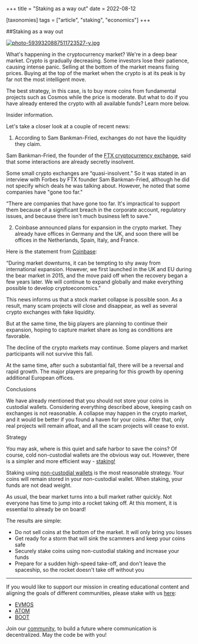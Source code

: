 +++
title = "Staking as a way out"
date = 2022-08-12

[taxonomies]
tags = ["article", "staking", "economics"]
+++

##Staking as a way out

[![photo-5939320887511723527-y.jpg](https://i.postimg.cc/YSkcHYp7/photo-5939320887511723527-y.jpg)](https://postimg.cc/fVHq73tq)

What's happening in the cryptocurrency market? We're in a deep bear market. Crypto is gradually decreasing. Some investors lose their patience, causing intense panic. Selling at the bottom of the market means fixing prices. Buying at the top of the market when the crypto is at its peak is by far not the most intelligent move.

The best strategy, in this case, is to buy more coins from fundamental projects such as Cosmos while the price is moderate. But what to do if you have already entered the crypto with all available funds? Learn more below.

Insider information.

Let's take a closer look at a couple of recent news:

1. According to Sam Bankman-Fried, exchanges do not have the liquidity they claim.

Sam Bankman-Fried, the founder of the [FTX cryptocurrency exchange](https://ftx.com), said that some interactions are already secretly insolvent.

Some small crypto exchanges are “quasi-insolvent.” So it was stated in an interview with Forbes by FTX founder Sam Bankman-Fried, although he did not specify which deals he was talking about. However, he noted that some companies have "gone too far."

“There are companies that have gone too far. It's impractical to support them because of a significant breach in the corporate account, regulatory issues, and because there isn't much business left to save."



2. Coinbase announced plans for expansion in the crypto market. They already have offices in Germany and the UK, and soon there will be offices in the Netherlands, Spain, Italy, and France.


Here is the statement from [Coinbase](https://www.coinbase.com/ru/):

“During market downturns, it can be tempting to shy away from international expansion. However, we first launched in the UK and EU during the bear market in 2015, and the move paid off when the recovery began a few years later. We will continue to expand globally and make everything possible to develop cryptoeconomics."


This news informs us that a stock market collapse is possible soon. As a result, many scam projects will close and disappear, as well as several crypto exchanges with fake liquidity.


But at the same time, the big players are planning to continue their expansion, hoping to capture market share as long as conditions are favorable.


The decline of the crypto markets may continue. Some players and market participants will not survive this fall.


At the same time, after such a substantial fall, there will be a reversal and rapid growth. The major players are preparing for this growth by opening additional European offices.

Conclusions

We have already mentioned that you should not store your coins in custodial wallets.  Considering everything described above, keeping cash on exchanges is not reasonable. A collapse may happen in the crypto market, and it would be better if you found a haven for your coins. After that, only real projects will remain afloat, and all the scam projects will cease to exist.

Strategy

You may ask, where is this quiet and safe harbor to save the coins? Of course, cold non-custodial wallets are the obvious way out. However, there is a simpler and more efficient way - [staking!](https://www.citizencosmos.space/staking)


Staking using [non-custodial wallets](https://youtube.com/shorts/WLSikBfgqDc?feature=share) is the most reasonable strategy. Your coins will remain stored in your non-custodial wallet. When staking, your funds are not dead weight.


As usual, the bear market turns into a bull market rather quickly. Not everyone has time to jump into a rocket taking off. At this moment, it is essential to already be on board!


The results are simple:

- Do not sell coins at the bottom of the market. It will only bring you losses
- Get ready for a storm that will sink the scammers and keep your coins safe
- Securely stake coins using non-custodial staking and increase your funds
- Prepare for a sudden high-speed take-off, and don't leave the spaceship, so the rocket doesn't take off without you


-----------------------------------------------------------------------------------------------------------------------------------------------------------

If you would like to support our mission in creating educational content and aligning the goals of different communities, please stake with us [here](https://www.citizencosmos.space/staking):

- [EVMOS](https://wallet.keplr.app/chains/evmos?modal=validator&chain=evmos_9001-2&validator_address=evmosvaloper1mtwvpdd57gpkyejd566s24afr9zm5ryq8gwpvj) 
- [ATOM](https://wallet.keplr.app/chains/cosmos-hub?modal=validator&chain=cosmoshub-4&validator_address=cosmosvaloper1e859xaue4k2jzqw20cv6l7p3tmc378pc3k8g2u) 
- [BOOT](https://wallet.keplr.app/chains/bostrom?modal=validator&chain=bostrom&validator_address=bostromvaloper1f7nx65pmayfenpfwzwaamwas4ygmvalqj6dz5r)

Join our [community](https://discord.gg/kJaG3EucCX), to build a future where communication is decentralized. May the code be with you! 
